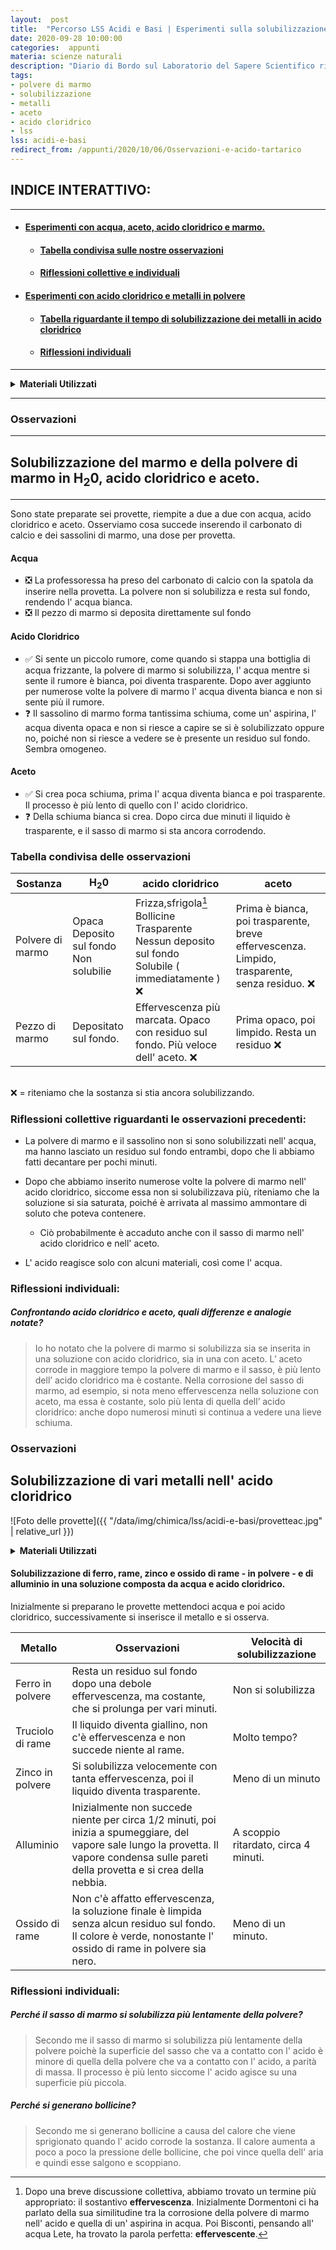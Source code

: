 ```yaml
---
layout:  post
title:  "Percorso LSS Acidi e Basi | Esperimenti sulla solubilizzazione di metalli e polvere di marmo con acido cloridrico, acqua e aceto "
date: 2020-09-28 10:00:00
categories:  appunti
materia: scienze naturali
description: "Diario di Bordo sul Laboratorio del Sapere Scientifico riguardante Acidi e Basi. Resoconto della seconda lezione, in cui proviamo a far solubilizzare carbonato di calcio in acqua, acido cloridrico e aceto. Successivamente osserviamo la solubilizzazione di metalli in polvere in una soluzione contenente acido cloridrico."
tags:
- polvere di marmo
- solubilizzazione
- metalli
- aceto
- acido cloridrico
- lss
lss: acidi-e-basi
redirect_from: /appunti/2020/10/06/Osservazioni-e-acido-tartarico
---
```


<div class="nottoprint" markdown="1">


## INDICE INTERATTIVO:<a name="int"></a>
---
* #### [Esperimenti con acqua, aceto, acido cloridrico e marmo.](#eaaacm)
  * #### [Tabella condivisa sulle nostre osservazioni](#tcd)
  * #### [Riflessioni collettive e individuali](#dfo)
* #### [Esperimenti con acido cloridrico e metalli in polvere](#tmn)
  * #### [Tabella riguardante il tempo di solubilizzazione dei metalli in acido cloridrico](#tab)
  * #### [Riflessioni individuali](#rfi)
---


</div>

<details>
  <summary><b>Materiali Utilizzati</b></summary>
  
  • 2 provette con aceto bianco<br>
  • 2 provette con acqua<br>
  • 2 provette con acido cloridrico<br>
  • Sassolini di Marmo<br>
  • Carbonato di Calcio ( polvere di marmo )<br>
  • Guanti<br>
  • Spatola ( per inserire la polvere di marmo nelle provette )<br>

</details>

---

### Osservazioni

---

## Solubilizzazione del marmo e della polvere di marmo in H<sub>2</sub>0, acido cloridrico e aceto.<a name="eaaacm"></a>

---

Sono state preparate sei provette, riempite a due a due con acqua, acido cloridrico e aceto. Osserviamo cosa succede inserendo il carbonato di calcio e dei sassolini di marmo, una dose per provetta.


####  Acqua
- ❎ La professoressa ha preso del carbonato di calcio con la spatola da inserire nella provetta. La polvere non si solubilizza e resta sul fondo, rendendo l' acqua bianca.
- ❎ Il pezzo di marmo si deposita direttamente sul fondo

#### Acido Cloridrico
- ✅ Si sente un piccolo rumore, come quando si stappa una bottiglia di acqua frizzante, la polvere di marmo si solubilizza, l' acqua mentre si sente il rumore è bianca, poi diventa trasparente. Dopo aver aggiunto per numerose volte la polvere di marmo l' acqua diventa bianca e non si sente più il rumore.
- ❓ Il sassolino di marmo forma tantissima schiuma, come un' aspirina, l' acqua diventa opaca e non si riesce a capire se si è solubilizzato oppure no, poiché non si riesce a vedere se è presente un residuo sul fondo. Sembra omogeneo.


#### Aceto


- ✅ Si crea poca schiuma, prima l' acqua diventa bianca e poi trasparente. Il processo è più lento di quello con l' acido cloridrico.
- ❓ Della schiuma bianca si crea. Dopo circa due minuti il liquido è trasparente, e il sasso di marmo si sta ancora corrodendo.

### Tabella condivisa delle osservazioni<a name="tcd"></a>


|Sostanza|H<sub>2</sub>0|acido cloridrico|aceto|
|---|---|---|---|
Polvere di marmo|Opaca<br>Deposito sul fondo<br>Non solubilie|Frizza,sfrigola[^1]<br>Bollicine<br>Trasparente<br>Nessun deposito sul fondo<br>Solubile ( immediatamente ) ❌|Prima è bianca, poi trasparente, breve effervescenza. Limpido, trasparente, senza residuo. ❌
Pezzo di marmo|Depositato sul fondo.|Effervescenza più marcata. Opaco con residuo sul fondo. Più veloce dell' aceto. ❌|Prima opaco, poi limpido. Resta un residuo  ❌


[^1]: Dopo una breve discussione collettiva, abbiamo trovato un termine più appropriato: il sostantivo **effervescenza**. Inizialmente Dormentoni ci ha parlato della sua similitudine tra la corrosione della polvere di marmo nell' acido e quella di un' aspirina in acqua. Poi Bisconti, pensando all' acqua Lete, ha trovato la parola perfetta: **effervescente**.



<br> ❌ = riteniamo che la sostanza si stia ancora solubilizzando.

 
### Riflessioni collettive riguardanti le osservazioni precedenti:<a name="dfo"></a>


- La polvere di marmo e il sassolino non si sono solubilizzati nell' acqua, ma hanno lasciato un residuo sul fondo entrambi, dopo che li abbiamo fatti decantare per pochi minuti.

- Dopo che abbiamo inserito numerose volte la polvere di marmo nell' acido cloridrico, siccome essa non si solubilizzava più, riteniamo che la soluzione si sia saturata, poiché è arrivata al massimo ammontare di soluto che poteva contenere.
  - Ciò probabilmente è accaduto anche con il sasso di marmo nell' acido cloridrico e nell' aceto.
- L' acido reagisce solo con alcuni materiali, così come l' acqua.


### Riflessioni individuali:


##### Confrontando acido cloridrico e aceto, quali differenze e analogie notate?


> Io ho notato che la polvere di marmo si solubilizza sia se inserita in una soluzione con acido cloridrico, sia in una con aceto. L’ aceto corrode in maggiore tempo la polvere di marmo e il sasso, è più lento dell’ acido cloridrico ma è costante. Nella corrosione del sasso di marmo, ad esempio, si nota meno effervescenza nella soluzione con aceto, ma essa è costante, solo più lenta di quella dell’ acido cloridrico: anche dopo numerosi minuti si continua a vedere una lieve schiuma.

### Osservazioni<a name="tmn"></a>

## Solubilizzazione di vari metalli nell' acido cloridrico

![Foto delle provette]({{ "/data/img/chimica/lss/acidi-e-basi/provetteac.jpg" | relative_url }})

<details>
  <summary><b>Materiali Utilizzati</b></summary>
  
  • 5 provette contenenti acido cloridrico e acqua<br>
  • Alluminio ( carta stagnola )<br>
  • Zinco in polvere<br>
  • Ferro in polvere<br>
  • Truciolo di rame<br>
  • Ossido di rame<br>
</details>
  
#### Solubilizzazione di ferro, rame, zinco e ossido di rame - in polvere - e di alluminio in una soluzione composta da acqua e acido cloridrico.<a name="tab"></a>

Inizialmente si preparano le provette mettendoci acqua e poi acido cloridrico, successivamente si inserisce il metallo e si osserva.


Metallo|Osservazioni|Velocità di solubilizzazione|
|---|---|---|
Ferro in polvere|Resta un residuo sul fondo dopo una debole effervescenza, ma costante, che si prolunga per vari minuti.|Non si solubilizza
Truciolo di rame|Il liquido diventa giallino, non c'è effervescenza e non succede niente al rame.| Molto tempo?
Zinco in polvere|Si solubilizza velocemente con tanta effervescenza, poi il liquido diventa trasparente.|Meno di un minuto
Alluminio|Inizialmente non succede niente per circa 1/2 minuti, poi inizia a spumeggiare, del vapore sale lungo la provetta. Il vapore condensa sulle pareti della provetta e si crea della nebbia.|A scoppio ritardato, circa 4 minuti.
Ossido di rame|Non c'è affatto effervescenza, la soluzione finale è limpida senza alcun residuo sul fondo. Il colore è verde, nonostante l' ossido di rame in polvere sia nero.|Meno di un minuto.


### Riflessioni individuali:<a name="rfi"></a>


##### Perché il sasso di marmo si solubilizza più lentamente della polvere?

> Secondo me il sasso di marmo si solubilizza più lentamente della polvere poichè la superficie del sasso che va a contatto con l' acido è minore di quella della polvere che va a contatto con l' acido, a parità di massa. Il processo è più lento siccome l' acido agisce su una superficie più piccola.

##### Perché si generano bollicine?

> Secondo me si generano bollicine a causa del calore che viene sprigionato quando l' acido corrode la sostanza. Il calore aumenta a poco a poco la pressione delle bollicine, che poi vince quella dell' aria e quindi esse salgono e scoppiano.


